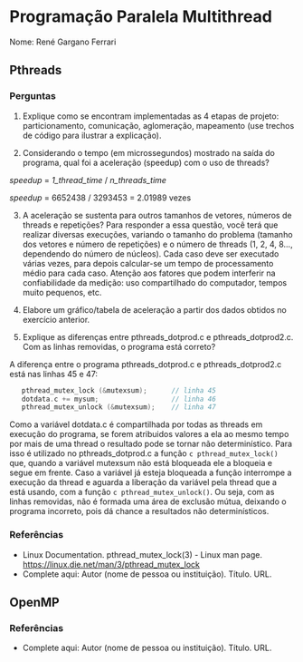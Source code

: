 # Programação Paralela Multithread

Nome: René Gargano Ferrari

## Pthreads

### Perguntas

1. Explique como se encontram implementadas as 4 etapas de projeto: particionamento, comunicação, aglomeração, mapeamento (use trechos de código para ilustrar a explicação).

2. Considerando o tempo (em microssegundos) mostrado na saída do programa, qual foi a aceleração (speedup) com o uso de threads?

*speedup* = *1_thread_time* / *n_threads_time*

*speedup* = 6652438 / 3293453 = 2.01989 vezes

3. A aceleração se sustenta para outros tamanhos de vetores, números de threads e repetições? Para responder a essa questão, você terá que realizar diversas execuções, variando o tamanho do problema (tamanho dos vetores e número de repetições) e o número de threads (1, 2, 4, 8..., dependendo do número de núcleos). Cada caso deve ser executado várias vezes, para depois calcular-se um tempo de processamento médio para cada caso. Atenção aos fatores que podem interferir na confiabilidade da medição: uso compartilhado do computador, tempos muito pequenos, etc.

4. Elabore um gráfico/tabela de aceleração a partir dos dados obtidos no exercício anterior.

5. Explique as diferenças entre pthreads_dotprod.c e pthreads_dotprod2.c. Com as linhas removidas, o programa está correto?

A diferença entre o programa pthreads_dotprod.c e pthreads_dotprod2.c está nas linhas 45 e 47:

```c
   pthread_mutex_lock (&mutexsum);      // linha 45
   dotdata.c += mysum;                  // linha 46
   pthread_mutex_unlock (&mutexsum);    // linha 47
```

Como a variável dotdata.c é compartilhada por todas as threads em execução do programa, se forem atribuidos valores a ela ao mesmo tempo por mais de uma thread o resultado pode se tornar não determinístico. Para isso é utilizado no pthreads_dotprod.c a função ```c pthread_mutex_lock()``` que, quando a variável mutexsum não está bloqueada ele a bloqueia e segue em frente. Caso a variável já esteja bloqueada a função interrompe a execução da thread e aguarda a liberação da variável pela thread que a está usando, com a função ```c pthread_mutex_unlock()```. 
Ou seja, com as linhas removidas, não é formada uma área de exclusão mútua, deixando o programa incorreto, pois dá chance a resultados não determinísticos.

### Referências

- Linux Documentation. pthread_mutex_lock(3) - Linux man page. https://linux.die.net/man/3/pthread_mutex_lock
- Complete aqui: Autor (nome de pessoa ou instituição). Título. URL.

## OpenMP

### Referências

- Complete aqui: Autor (nome de pessoa ou instituição). Título. URL.